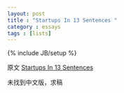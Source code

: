 ```yaml
---
layout: post
title : "Startups In 13 Sentences "
category : essays
tags : [lists]
---
```

{% include JB/setup %}

原文 [Startups In 13 Sentences](http://www.paulgraham.com/13sentences.html)  

未找到中文版，求稿   
